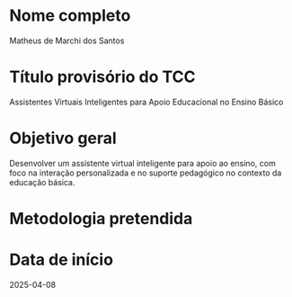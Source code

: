 # Nome completo
Matheus de Marchi dos Santos
# Título provisório do TCC
Assistentes Virtuais Inteligentes para Apoio Educacional no Ensino Básico
# Objetivo geral
Desenvolver um assistente virtual inteligente para apoio ao ensino, com foco na interação personalizada e no suporte pedagógico no contexto da educação básica.
# Metodologia pretendida

# Data de início
2025-04-08